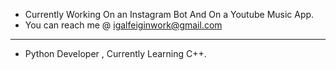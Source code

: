 - Currently Working On an Instagram Bot And On a Youtube Music App.
- You can reach me @ igalfeiginwork@gmail.com
----------------------------------------------
- Python Developer , Currently Learning C++.
